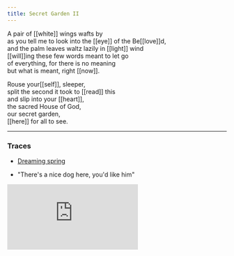 ```yaml
---
title: Secret Garden II
---
```


A pair of [[white]] wings wafts by  
as you tell me to look into the [[eye]] of the Be[[love]]d,  
and the palm leaves waltz lazily in [[light]] wind  
[[will]]ing these few words meant to let go  
of everything, for there is no meaning  
but what is meant, right [[now]].  
  
Rouse your[[self]], sleeper,  
split the second it took to [[read]] this  
and slip into your [[heart]],  
the sacred House of God,  
our secret garden,  
[[here]] for all to see.   

---

### Traces

* [Dreaming spring](https://www.poetseers.org/spiritual-and-devotional-poets/contemp/alan-jacobs/spring/)

* "There's a nice dog here, you'd like him"

<iframe class="video" src="https://www.youtube-nocookie.com/embed/mhyD2qchkEw" frameborder="0" allow="accelerometer; autoplay; encrypted-media; gyroscope; picture-in-picture" allowfullscreen></iframe>